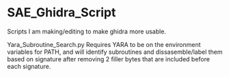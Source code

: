 # SAE_Ghidra_Script
Scripts I am making/editing to make ghidra more usable.

Yara_Subroutine_Search.py
Requires YARA to be on the environment variables for PATH, and will identify subroutines and dissasemble/label them based on signature after removing 2 filler bytes that are included before each signature.
